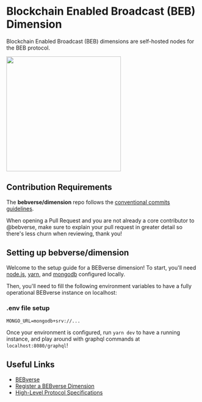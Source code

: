 # Blockchain Enabled Broadcast (BEB) Dimension

Blockchain Enabled Broadcast (BEB) dimensions are self-hosted nodes for the BEB protocol.

<img src="https://i.imgur.com/4GgGyWY.png" width="300" />

## Contribution Requirements

The **bebverse/dimension** repo follows the [conventional commits guidelines](https://www.conventionalcommits.org/en/v1.0.0/#summary).

When opening a Pull Request and you are not already a core contributor to @bebverse, make sure to explain your pull request in greater detail so there's less churn when reviewing, thank you!

## Setting up bebverse/dimension

Welcome to the setup guide for a BEBverse dimension! To start, you'll need [node.js](https://github.com/nvm-sh/nvm), [yarn](https://classic.yarnpkg.com/lang/en/docs/install/#mac-stable), and [mongodb](https://www.mongodb.com/docs/manual/tutorial/install-mongodb-on-os-x/) configured locally.

Then, you'll need to fill the following environment variables to have a fully operational BEBverse instance on localhost:

### .env file setup

```
MONGO_URL=mongodb+srv://...
```

Once your environment is configured, run `yarn dev` to have a running instance, and play around with graphql commands at `localhost:8080/graphql`!

## Useful Links

- [BEBverse](https://beb.xyz)
- [Register a BEBverse Dimension](https://beb.domains)
- [High-Level Protocol Specifications](https://github.com/bebverse/protocol)
